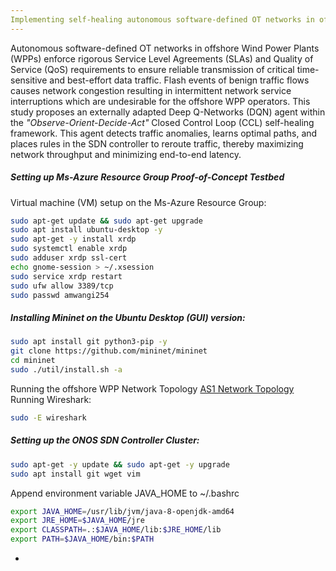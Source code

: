 ```yaml
---
Implementing self-healing autonomous software-defined OT networks in offshore wind power plants
---
```


Autonomous software-defined OT networks in offshore Wind Power Plants (WPPs) enforce rigorous Service Level Agreements (SLAs) and Quality of Service (QoS) requirements to ensure reliable transmission of critical time-sensitive and best-effort data traffic. 
Flash events of benign traffic flows causes network congestion resulting in intermittent network service interruptions which are undesirable for the offshore WPP operators. 
This study proposes an externally adapted Deep Q-Networks (DQN) agent within the _"Observe-Orient-Decide-Act"_ Closed Control Loop (CCL) self-healing framework. 
This agent detects traffic anomalies, learns optimal paths, and places rules in the SDN controller to reroute traffic, thereby maximizing network throughput and minimizing end-to-end latency.




##### Setting up Ms-Azure Resource Group Proof-of-Concept Testbed


Virtual machine (VM) setup on the Ms-Azure Resource Group:
```bash
sudo apt-get update && sudo apt-get upgrade
sudo apt install ubuntu-desktop -y
sudo apt-get -y install xrdp
sudo systemctl enable xrdp
sudo adduser xrdp ssl-cert
echo gnome-session > ~/.xsession
sudo service xrdp restart
sudo ufw allow 3389/tcp
sudo passwd amwangi254
```

##### Installing Mininet on the Ubuntu Desktop (GUI) version:

```bash
sudo apt install git python3-pip -y
git clone https://github.com/mininet/mininet
cd mininet
sudo ./util/install.sh -a
```

Running the offshore WPP Network Topology [AS1 Network Topology](https://github.com/PinaPhD/JP3/blob/main/DataPlane/dataplane.py)
Running Wireshark:

```bash
sudo -E wireshark
```

##### Setting up the ONOS SDN Controller Cluster:

```bash
sudo apt-get -y update && sudo apt-get -y upgrade
sudo apt install git wget vim
```

Append environment variable JAVA_HOME to ~/.bashrc 
```bash
export JAVA_HOME=/usr/lib/jvm/java-8-openjdk-amd64
export JRE_HOME=$JAVA_HOME/jre
export CLASSPATH=.:$JAVA_HOME/lib:$JRE_HOME/lib
export PATH=$JAVA_HOME/bin:$PATH
```

- 
